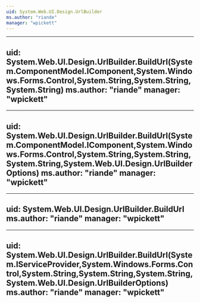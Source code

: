 ```yaml
---
uid: System.Web.UI.Design.UrlBuilder
ms.author: "riande"
manager: "wpickett"
---
```


---
uid: System.Web.UI.Design.UrlBuilder.BuildUrl(System.ComponentModel.IComponent,System.Windows.Forms.Control,System.String,System.String,System.String)
ms.author: "riande"
manager: "wpickett"
---

---
uid: System.Web.UI.Design.UrlBuilder.BuildUrl(System.ComponentModel.IComponent,System.Windows.Forms.Control,System.String,System.String,System.String,System.Web.UI.Design.UrlBuilderOptions)
ms.author: "riande"
manager: "wpickett"
---

---
uid: System.Web.UI.Design.UrlBuilder.BuildUrl
ms.author: "riande"
manager: "wpickett"
---

---
uid: System.Web.UI.Design.UrlBuilder.BuildUrl(System.IServiceProvider,System.Windows.Forms.Control,System.String,System.String,System.String,System.Web.UI.Design.UrlBuilderOptions)
ms.author: "riande"
manager: "wpickett"
---
